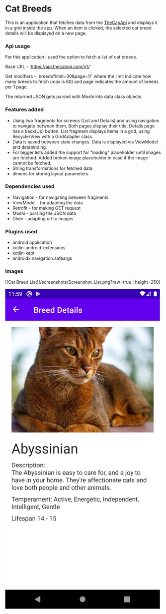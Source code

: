 # Cat Breeds

This is an application that fetches data from the [TheCapApi](https://docs.thecatapi.com) and displays it in a grid inside the app. When an item is clicked, the selected cat breed details will be displayed on a new page.

### Api usage

For this application I used the option to fetch a list of cat breeds.

Base URL - 'https://api.thecatapi.com/v1/'

Get modifiers - 'breeds?limit=30&page=1/' where the limit indicate how many breeds to fetch (max is 60) and page indicates the amount of breeds per 1 page.

The returned JSON gets parsed with Moshi into data class objects.

### Features added

- Using two fragments for screens (List and Details) and using navigation to navigate between them. Both pages display their title. Details page has a back(Up) button. List fragment displays items in a grid, using RecyclerView with a GridAdapter class.
- Data is saved between state changes. Data is displayed via ViewModel and databinding.
- For bigger lists added the support for "loading" placeholder until images are fetched. Added broken image placeholder in case if the image cannot be fetched.
- String transformations for fetched data
- dimens for storing layout parameters

### Dependencies used

- Navigation - for navigating between fragments
- ViewModel - for adapting the data
- Retrofit - for making GET request
- Moshi - parsing the JSON data
- Glide - adapting url to images

### Plugins used

- android application
- kotlin-android-extensions
- kotlin-kapt
- androidx.navigation.safeargs

### Images

![Cat Breed List](/screenshots/Screenshot_List.png?raw=true | height=250)

![Cat Breed Details](/screenshots/Screenshot_Details.png?raw=true)
